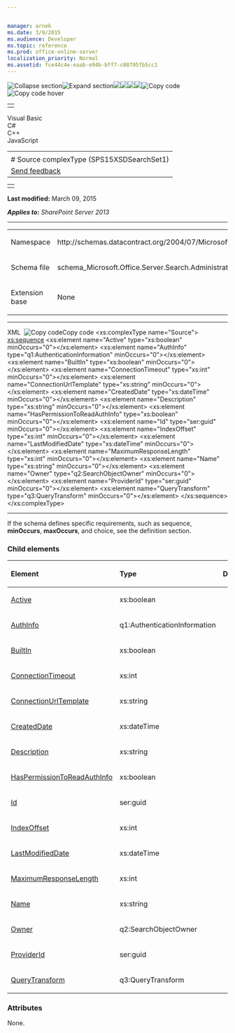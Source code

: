 ```yaml
---


manager: arnek
ms.date: 3/9/2015
ms.audience: Developer
ms.topic: reference
ms.prod: office-online-server
localization_priority: Normal
ms.assetid: fce44c4e-eaab-e94b-bff7-c08795fb5cc1
---
```


![Collapse
section](../icons/collapse_all.gif "Collapse section")![Expand
section](../icons/expand_all.gif "Expand section")![](../icons/collapse_all.gif)![](../icons/expand_all.gif)![](../icons/dropdown.gif)![](../icons/dropdownHover.gif)![Copy
code](../icons/copycode.gif "Copy code")![Copy code
hover](../icons/copycodeHighlight.gif "Copy code hover")
<table>
<tbody>
<tr class="odd">
<td align="left"></td>
</tr>
</tbody>
</table>

Visual Basic  
C\#  
C++  
JavaScript  

<table>
<tbody>
<tr class="odd">
<td align="left"><span id="runningHeaderText"></span></td>
</tr>
<tr class="even">
<td align="left"># Source complexType (SPS15XSDSearchSet1)</td>
</tr>
<tr class="odd">
<td align="left"><span id="headfeedbackarea" class="feedbackhead"><a href="javascript:SubmitFeedback(&#39;docthis@Microsoft.com&#39;,&#39;&#39;,&#39;&#39;,&#39;&#39;,&#39;1.0.18082.1225&#39;,&#39;%0\dThank%20you%20for%20your%20feedback.%20The%20developer%20writing%20teams%20use%20your%20feedback%20to%20improve%20documentation.%20While%20we%20are%20reviewing%20your%20feedback,%20we%20may%20send%20you%20e-mail%20to%20ask%20for%20clarification%20or%20feedback%20on%20a%20solution.%20We%20do%20not%20use%20your%20e-mail%20address%20for%20any%20other%20purpose%20and%20we%20delete%20it%20after%20we%20finish%20our%20review.%0\AFor%20further%20information%20about%20the%20privacy%20policies%20of%20Microsoft,%20please%20see%20http://privacy.microsoft.com/en-us/default.aspx.%0\A%0\d&#39;,&#39;Customer%20feedback&#39;);">Send feedback</a></span></td>
</tr>
</tbody>
</table>

<table>
<colgroup>
<col width="100%" />
</colgroup>
<tbody>
<tr class="odd">
<td align="left"></td>
</tr>
</tbody>
</table>

**Last modified:** March 09, 2015

***Applies to:** SharePoint Server 2013*


-----------------------------------------------------------------------------------------------------------------------------------------------------------------------------------------------------

<table>
<colgroup>
<col width="50%" />
<col width="50%" />
</colgroup>
<tbody>
<tr class="odd">
<td align="left"><p><span class="label">Namespace</span></p></td>
<td align="left"><p>http://schemas.datacontract.org/2004/07/Microsoft.Office.Server.Search.Administration.Query</p></td>
</tr>
<tr class="even">
<td align="left"><p><span class="label">Schema file</span></p></td>
<td align="left"><p>schema_Microsoft.Office.Server.Search.Administration.Query.xsd</p></td>
</tr>
<tr class="odd">
<td align="left"><p><span class="label">Extension base</span></p></td>
<td align="left"><p>None</p></td>
</tr>
</tbody>
</table>


-----------------------------------------------------------------------------------------------------------------------------------------------------------------------------------------------

<span codelanguage="xmlLang"></span>
XML 
<span class="copyCode" onclick="CopyCode(this)"
onkeypress="CopyCode_CheckKey(this, event)"
onmouseover="ChangeCopyCodeIcon(this)"
onmouseout="ChangeCopyCodeIcon(this)" tabindex="0">![Copy
code](../icons/copycode.gif "Copy code")Copy code</span>
    <xs:complexType name="Source">
        <xs:sequence>
            <xs:element name="Active" type="xs:boolean" minOccurs="0"></xs:element>
            <xs:element name="AuthInfo" type="q1:AuthenticationInformation" minOccurs="0"></xs:element>
            <xs:element name="BuiltIn" type="xs:boolean" minOccurs="0"></xs:element>
            <xs:element name="ConnectionTimeout" type="xs:int" minOccurs="0"></xs:element>
            <xs:element name="ConnectionUrlTemplate" type="xs:string" minOccurs="0"></xs:element>
            <xs:element name="CreatedDate" type="xs:dateTime" minOccurs="0"></xs:element>
            <xs:element name="Description" type="xs:string" minOccurs="0"></xs:element>
            <xs:element name="HasPermissionToReadAuthInfo" type="xs:boolean" minOccurs="0"></xs:element>
            <xs:element name="Id" type="ser:guid" minOccurs="0"></xs:element>
            <xs:element name="IndexOffset" type="xs:int" minOccurs="0"></xs:element>
            <xs:element name="LastModifiedDate" type="xs:dateTime" minOccurs="0"></xs:element>
            <xs:element name="MaximumResponseLength" type="xs:int" minOccurs="0"></xs:element>
            <xs:element name="Name" type="xs:string" minOccurs="0"></xs:element>
            <xs:element name="Owner" type="q2:SearchObjectOwner" minOccurs="0"></xs:element>
            <xs:element name="ProviderId" type="ser:guid" minOccurs="0"></xs:element>
            <xs:element name="QueryTransform" type="q3:QueryTransform" minOccurs="0"></xs:element>
        </xs:sequence>
    </xs:complexType>


------------------------------------------------------------------------------------------------------------------------------------------------------------------------------------------------------------

If the schema defines specific requirements, such as <span
class="keyword">sequence</span>, **minOccurs**,
**maxOccurs**, and <span
class="keyword">choice</span>, see the definition section.

### Child elements

<table>
<colgroup>
<col width="33%" />
<col width="33%" />
<col width="33%" />
</colgroup>
<thead>
<tr class="header">
<th align="left"><p>Element</p></th>
<th align="left"><p>Type</p></th>
<th align="left"><p>Description</p></th>
</tr>
</thead>
<tbody>
<tr class="odd">
<td align="left"><p><a href="active-element-source-complextypesps15xsdsearchset1.htm">Active</a></p></td>
<td align="left"><p>xs:boolean</p></td>
<td align="left"><p></p></td>
</tr>
<tr class="even">
<td align="left"><p><a href="authinfo-element-source-complextypesps15xsdsearchset1.htm">AuthInfo</a></p></td>
<td align="left"><p>q1:AuthenticationInformation</p></td>
<td align="left"><p></p></td>
</tr>
<tr class="odd">
<td align="left"><p><a href="builtin-element-source-complextypesps15xsdsearchset1.htm">BuiltIn</a></p></td>
<td align="left"><p>xs:boolean</p></td>
<td align="left"><p></p></td>
</tr>
<tr class="even">
<td align="left"><p><a href="connectiontimeout-element-source-complextypesps15xsdsearchset1.htm">ConnectionTimeout</a></p></td>
<td align="left"><p>xs:int</p></td>
<td align="left"><p></p></td>
</tr>
<tr class="odd">
<td align="left"><p><a href="connectionurltemplate-element-source-complextypesps15xsdsearchset1.htm">ConnectionUrlTemplate</a></p></td>
<td align="left"><p>xs:string</p></td>
<td align="left"><p></p></td>
</tr>
<tr class="even">
<td align="left"><p><a href="createddate-element-source-complextypesps15xsdsearchset1.htm">CreatedDate</a></p></td>
<td align="left"><p>xs:dateTime</p></td>
<td align="left"><p></p></td>
</tr>
<tr class="odd">
<td align="left"><p><a href="description-element-source-complextypesps15xsdsearchset1.htm">Description</a></p></td>
<td align="left"><p>xs:string</p></td>
<td align="left"><p></p></td>
</tr>
<tr class="even">
<td align="left"><p><a href="haspermissiontoreadauthinfo-element-source-complextypesps15xsdsearchset1.htm">HasPermissionToReadAuthInfo</a></p></td>
<td align="left"><p>xs:boolean</p></td>
<td align="left"><p></p></td>
</tr>
<tr class="odd">
<td align="left"><p><a href="id-element-source-complextypesps15xsdsearchset1.htm">Id</a></p></td>
<td align="left"><p>ser:guid</p></td>
<td align="left"><p></p></td>
</tr>
<tr class="even">
<td align="left"><p><a href="indexoffset-element-source-complextypesps15xsdsearchset1.htm">IndexOffset</a></p></td>
<td align="left"><p>xs:int</p></td>
<td align="left"><p></p></td>
</tr>
<tr class="odd">
<td align="left"><p><a href="lastmodifieddate-element-source-complextypesps15xsdsearchset1.htm">LastModifiedDate</a></p></td>
<td align="left"><p>xs:dateTime</p></td>
<td align="left"><p></p></td>
</tr>
<tr class="even">
<td align="left"><p><a href="maximumresponselength-element-source-complextypesps15xsdsearchset1.htm">MaximumResponseLength</a></p></td>
<td align="left"><p>xs:int</p></td>
<td align="left"><p></p></td>
</tr>
<tr class="odd">
<td align="left"><p><a href="name-element-source-complextypesps15xsdsearchset1.htm">Name</a></p></td>
<td align="left"><p>xs:string</p></td>
<td align="left"><p></p></td>
</tr>
<tr class="even">
<td align="left"><p><a href="owner-element-source-complextypesps15xsdsearchset1.htm">Owner</a></p></td>
<td align="left"><p>q2:SearchObjectOwner</p></td>
<td align="left"><p></p></td>
</tr>
<tr class="odd">
<td align="left"><p><a href="providerid-element-source-complextypesps15xsdsearchset1.htm">ProviderId</a></p></td>
<td align="left"><p>ser:guid</p></td>
<td align="left"><p></p></td>
</tr>
<tr class="even">
<td align="left"><p><a href="querytransform-element-source-complextypesps15xsdsearchset1.htm">QueryTransform</a></p></td>
<td align="left"><p>q3:QueryTransform</p></td>
<td align="left"><p></p></td>
</tr>
</tbody>
</table>

### Attributes

None.








